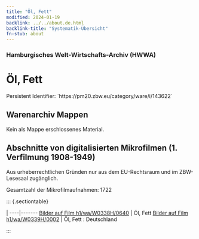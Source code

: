 ```yaml
---
title: "Öl, Fett"
modified: 2024-01-19
backlink: ../../about.de.html
backlink-title: "Systematik-Übersicht"
fn-stub: about
---
```


### Hamburgisches Welt-Wirtschafts-Archiv (HWWA)

# Öl, Fett

<div class="hint">Persistent Identifier: `https://pm20.zbw.eu/category/ware/i/143622`</div>







## Warenarchiv Mappen





Kein als Mappe erschlossenes Material.



<a id="filmsections" />

## Abschnitte von digitalisierten Mikrofilmen (1. Verfilmung 1908-1949)

<p>Aus urheberrechtlichen Gründen nur aus dem EU-Rechtsraum und im ZBW-Lesesaal zugänglich.</p>


<p>Gesamtzahl der Mikrofilmaufnahmen: 1722</p>





::: {.sectiontable}

 | 
----|-------
<a class="btn" href="https://pm20.zbw.eu/film/h1/wa/W0338H/0640" rel="nofollow">Bilder auf Film h1/wa/W0338H/0640</a> | Öl, Fett
<a class="btn" href="https://pm20.zbw.eu/film/h1/wa/W0339H/0002" rel="nofollow">Bilder auf Film h1/wa/W0339H/0002</a> | Öl, Fett : Deutschland


:::
















